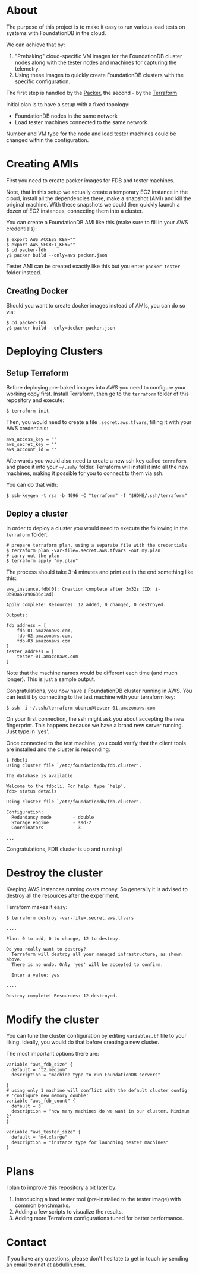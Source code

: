 # About

The purpose of this project is to make it easy to run various load
tests on systems with FoundationDB in the cloud.

We can achieve that by:

1. "Prebaking" cloud-specific VM images for the FoundationDB cluster
   nodes along with the tester nodes and machines for capturing the
   telemetry.
2. Using these images to quickly create FoundationDB clusters with the
   specific configuration.

The first step is handled by the [Packer](https://www.packer.io), the
second - by the [Terraform](https://www.terraform.io)

Initial plan is to have a setup with a fixed topology:

- FoundationDB nodes in the same network
- Load tester machines connected to the same network

Number and VM type for the node and load tester machines could be
changed within the configuration.


# Creating AMIs

First you need to create packer images for FDB and tester
machines. 

Note, that in this setup we actually create a temporary EC2 instance
in the cloud, install all the dependencies there, make a snapshot
(AMI) and kill the original machine. With these snapshots we could
then quickly launch a dozen of EC2 instances, connecting them into a
cluster.

You can create a FoundationDB AMI like this (make sure to fill in your
AWS credentials):

```
$ export AWS_ACCESS_KEY=""
$ export AWS_SECRET_KEY=""
$ cd packer-fdb
y$ packer build --only=aws packer.json
```

Tester AMI can be created exactly like this but you enter
`packer-tester` folder instead.

## Creating Docker

Should you want to create docker images instead of AMIs, you can do so
via:

```
$ cd packer-fdb
y$ packer build --only=docker packer.json
```

# Deploying Clusters

## Setup Terraform

Before deploying pre-baked images into AWS you need to configure your
working copy first. Install Terraform, then go to the `terraform`
folder of this repository and execute:

```
$ terraform init
```

Then, you would need to create a file `.secret.aws.tfvars`, filling it
with your AWS credentials:

```
aws_access_key = ""
aws_secret_key = ""
aws_account_id = ""
```

Afterwards you would also need to create a new ssh key called
`terraform` and place it into your `~/.ssh/` folder. Terraform will
install it into all the new machines, making it possible for you to
connect to them via ssh.

You can do that with:

```
$ ssh-keygen -t rsa -b 4096 -C "terraform" -f "$HOME/.ssh/terraform"
```

## Deploy a cluster

In order to deploy a cluster you would need to execute the following
in the `terraform` folder:

```
# prepare terraform plan, using a separate file with the credentials
$ terraform plan -var-file=.secret.aws.tfvars -out my.plan
# carry out the plan
$ terraform apply "my.plan"
```

The process should take 3-4 minutes and print out in the end something
like this:

```
aws_instance.fdb[0]: Creation complete after 3m32s (ID: i-0b90a62a90636c1ad)

Apply complete! Resources: 12 added, 0 changed, 0 destroyed.

Outputs:

fdb_address = [
    fdb-01.amazonaws.com,
    fdb-02.amazonaws.com,
    fdb-03.amazonaws.com
]
tester_address = [
    tester-01.amazonaws.com
]
```

Note that the machine names would be different each time (and much
longer). This is just a sample output.

Congratulations, you now have a FoundationDB cluster running in
AWS. You can test it by connecting to the test machine with your
terraform key:

```
$ ssh -i ~/.ssh/terraform ubuntu@tester-01.amazonaws.com
```

On your first connection, the ssh might ask you about accepting the
new fingerprint. This happens because we have a brand new server
running. Just type in 'yes'.

Once connected to the test machine, you could verify that the client
tools are installed and the cluster is responding:

```
$ fdbcli
Using cluster file `/etc/foundationdb/fdb.cluster'.

The database is available.

Welcome to the fdbcli. For help, type `help'.
fdb> status details

Using cluster file `/etc/foundationdb/fdb.cluster'.

Configuration:
  Redundancy mode        - double
  Storage engine         - ssd-2
  Coordinators           - 3
  
...
```

Congratulations, FDB cluster is up and running!

# Destroy the cluster

Keeping AWS instances running costs money. So generally it is advised
to destroy all the resources after the experiment.

Terraform makes it easy:

```
$ terraform destroy -var-file=.secret.aws.tfvars

....

Plan: 0 to add, 0 to change, 12 to destroy.

Do you really want to destroy?
  Terraform will destroy all your managed infrastructure, as shown above.
  There is no undo. Only 'yes' will be accepted to confirm.

  Enter a value: yes
  
....

Destroy complete! Resources: 12 destroyed.

```


# Modify the cluster

You can tune the cluster configuration by editing `variables.tf` file
to your liking. Ideally, you would do that before creating a new
cluster.

The most important options there are:

```
variable "aws_fdb_size" {
  default = "t2.medium"
  description = "machine type to run FoundationDB servers"

}
# using only 1 machine will conflict with the default cluster config
# 'configure new memory double'
variable "aws_fdb_count" {
  default = 3
  description = "how many machines do we want in our cluster. Minimum 2"
}

variable "aws_tester_size" {
  default = "m4.xlarge"
  description = "instance type for launching tester machines"
}
```


# Plans

I plan to improve this repository a bit later by:

1. Introducing a load tester tool (pre-installed to the tester image)
   with common benchmarks.
2. Adding a few scripts to visualize the results.
3. Adding more Terraform configurations tuned for better performance.

# Contact

If you have any questions, please don't hesitate to get in touch by
sending an email to rinat at abdullin.com.
